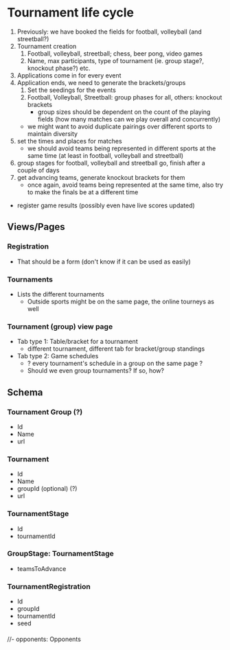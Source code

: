 # Tournament life cycle
1. Previously: we have booked the fields for football, volleyball (and streetball?)
2. Tournament creation
   1. Football, volleyball, streetball; chess, beer pong, video games
   2. Name, max participants, type of tournament (ie. group stage?, knockout phase?) etc.
3. Applications come in for every event
4. Application ends, we need to generate the brackets/groups
   1. Set the seedings for the events
   2. Football, Volleyball, Streetball: group phases for all, others: knockout brackets
      - group sizes should be dependent on the count of the playing fields (how many matches can we play overall and concurrently)
   - we might want to avoid duplicate pairings over different sports to maintain diversity
5. set the times and places for matches
   - we should avoid teams being represented in different sports at the same time (at least in football, volleyball and streetball)
6. group stages for football, volleyball and streetball go, finish after a couple of days
7. get advancing teams, generate knockout brackets for them
   - once again, avoid teams being represented at the same time, also try to make the finals be at a different time

- register game results (possibly even have live scores updated)

## Views/Pages

### Registration
- That should be a form (don't know if it can be used as easily)

### Tournaments
- Lists the different tournaments
  - Outside sports might be on the same page, the online tourneys as well

### Tournament (group) view page
- Tab type 1: Table/bracket for a tournament
  - different tournament, different tab for bracket/group standings
- Tab type 2: Game schedules
  - ? every tournament's schedule in a group on the same page ?
  - Should we even group tournaments? If so, how?


## Schema

### Tournament Group (?)
- Id
- Name
- url

### Tournament
- Id
- Name
- groupId (optional) (?)
- url

### TournamentStage
- Id
- tournamentId

### GroupStage: TournamentStage
- teamsToAdvance

### TournamentRegistration
- Id
- groupId
- tournamentId
- seed
####
//- opponents: Opponents

